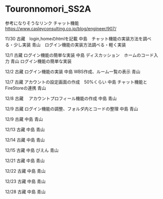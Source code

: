 # Touronnomori_SS2A
参考になりそうなリンク
チャット機能　https://www.casleyconsulting.co.jp/blog/engineer/907/


11/30 
古藏　login,homeのhtmlを記載
中島　チャット機能の実装方法を調べる・少し実装
青山　ログイン機能の実装方法調べる・軽く実装

12/1
古藏    ログイン機能の簡単な実装
中島    ディスカッション　ホームのコード入力
青山    ログイン機能の簡単な実装

12/2
古藏    ログイン機能の実装
中島    WBS作成、ルーム一覧の表示
青山

12/7
古藏    アカウントの設定画面の作成　50%くらい
中島    チャット機能とFireStoreの連携
青山

12/8
古藏　  アカウントプロフィール機能の作成
中島
青山

12/9
古藏    ログイン機能の調整、フォルダ内とコードの整理
中島
青山

12/9
古藏
中島
青山

12/13
古藏
中島
青山

12/14
古藏
中島
青山

12/15
古藏
中島    ぴえん
青山

12/21
古藏
中島
青山

12/22
古藏
中島
青山

12/23
古藏
中島
青山

12/28
古藏
中島
青山
